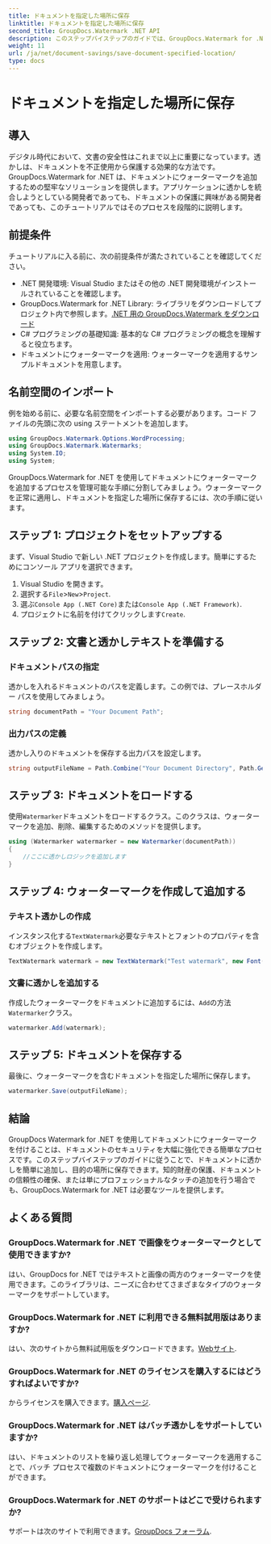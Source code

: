 ```yaml
---
title: ドキュメントを指定した場所に保存
linktitle: ドキュメントを指定した場所に保存
second_title: GroupDocs.Watermark .NET API
description: このステップバイステップのガイドでは、GroupDocs.Watermark for .NET を使用してドキュメントにウォーターマークを簡単に追加する方法を学びます。ドキュメントのセキュリティを強化します。
weight: 11
url: /ja/net/document-savings/save-document-specified-location/
type: docs
---
```

# ドキュメントを指定した場所に保存

## 導入
デジタル時代において、文書の安全性はこれまで以上に重要になっています。透かしは、ドキュメントを不正使用から保護する効果的な方法です。 GroupDocs.Watermark for .NET は、ドキュメントにウォーターマークを追加するための堅牢なソリューションを提供します。アプリケーションに透かしを統合しようとしている開発者であっても、ドキュメントの保護に興味がある開発者であっても、このチュートリアルではそのプロセスを段階的に説明します。
## 前提条件
チュートリアルに入る前に、次の前提条件が満たされていることを確認してください。
- .NET 開発環境: Visual Studio またはその他の .NET 開発環境がインストールされていることを確認します。
-  GroupDocs.Watermark for .NET Library: ライブラリをダウンロードしてプロジェクト内で参照します。[.NET 用の GroupDocs.Watermark をダウンロード](https://releases.groupdocs.com/Watermark/net/)
- C# プログラミングの基礎知識: 基本的な C# プログラミングの概念を理解すると役立ちます。
- ドキュメントにウォーターマークを適用: ウォーターマークを適用するサンプルドキュメントを用意します。
## 名前空間のインポート
例を始める前に、必要な名前空間をインポートする必要があります。コード ファイルの先頭に次の using ステートメントを追加します。
```csharp
using GroupDocs.Watermark.Options.WordProcessing;
using GroupDocs.Watermark.Watermarks;
using System.IO;
using System;
```
GroupDocs.Watermark for .NET を使用してドキュメントにウォーターマークを追加するプロセスを管理可能な手順に分割してみましょう。ウォーターマークを正常に適用し、ドキュメントを指定した場所に保存するには、次の手順に従います。
## ステップ 1: プロジェクトをセットアップする
まず、Visual Studio で新しい .NET プロジェクトを作成します。簡単にするためにコンソール アプリを選択できます。
1. Visual Studio を開きます。
2. 選択する`File`>`New`>`Project`.
3. 選ぶ`Console App (.NET Core)`または`Console App (.NET Framework)`.
4. プロジェクトに名前を付けてクリックします`Create`.

## ステップ 2: 文書と透かしテキストを準備する
### ドキュメントパスの指定
透かしを入れるドキュメントのパスを定義します。この例では、プレースホルダー パスを使用してみましょう。
```csharp
string documentPath = "Your Document Path";
```
### 出力パスの定義
透かし入りのドキュメントを保存する出力パスを設定します。
```csharp
string outputFileName = Path.Combine("Your Document Directory", Path.GetFileName(documentPath));
```
## ステップ 3: ドキュメントをロードする
使用`Watermarker`ドキュメントをロードするクラス。このクラスは、ウォーターマークを追加、削除、編集するためのメソッドを提供します。
```csharp
using (Watermarker watermarker = new Watermarker(documentPath))
{
    //ここに透かしロジックを追加します
}
```
## ステップ 4: ウォーターマークを作成して追加する

### テキスト透かしの作成
インスタンス化する`TextWatermark`必要なテキストとフォントのプロパティを含むオブジェクトを作成します。
```csharp
TextWatermark watermark = new TextWatermark("Test watermark", new Font("Arial", 12));
```
### 文書に透かしを追加する
作成したウォーターマークをドキュメントに追加するには、`Add`の方法`Watermarker`クラス。
```csharp
watermarker.Add(watermark);
```
## ステップ 5: ドキュメントを保存する
最後に、ウォーターマークを含むドキュメントを指定した場所に保存します。
```csharp
watermarker.Save(outputFileName);
```
## 結論
GroupDocs Watermark for .NET を使用してドキュメントにウォーターマークを付けることは、ドキュメントのセキュリティを大幅に強化できる簡単なプロセスです。このステップバイステップのガイドに従うことで、ドキュメントに透かしを簡単に追加し、目的の場所に保存できます。知的財産の保護、ドキュメントの信頼性の確保、または単にプロフェッショナルなタッチの追加を行う場合でも、GroupDocs.Watermark for .NET は必要なツールを提供します。
## よくある質問
### GroupDocs.Watermark for .NET で画像をウォーターマークとして使用できますか?
はい、GroupDocs for .NET ではテキストと画像の両方のウォーターマークを使用できます。このライブラリは、ニーズに合わせてさまざまなタイプのウォーターマークをサポートしています。
### GroupDocs.Watermark for .NET に利用できる無料試用版はありますか?
はい、次のサイトから無料試用版をダウンロードできます。[Webサイト](https://releases.groupdocs.com/).
### GroupDocs.Watermark for .NET のライセンスを購入するにはどうすればよいですか?
からライセンスを購入できます。[購入ページ](https://purchase.groupdocs.com/buy).
### GroupDocs.Watermark for .NET はバッチ透かしをサポートしていますか?
はい、ドキュメントのリストを繰り返し処理してウォーターマークを適用することで、バッチ プロセスで複数のドキュメントにウォーターマークを付けることができます。
### GroupDocs.Watermark for .NET のサポートはどこで受けられますか?
サポートは次のサイトで利用できます。[GroupDocs フォーラム](https://forum.groupdocs.com/c/watermark/19).